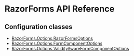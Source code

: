 # RazorForms API Reference

## Configuration classes

- [RazorForms.Options.RazorFormsOptions](/docs/api/RazorFormsOptions)
- [RazorForms.Options.FormComponentOptions](/docs/api/FormComponentOptions)
- [RazorForms.Options.ValidityAwareFormComponentOptions](/docs/api/ValidityAwareFormComponentOptions)